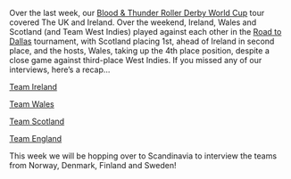 <html><body><p>Over the last week, our <a href="http://rollerderbyworldcup.com/">Blood &amp; Thunder Roller Derby World Cup</a> tour covered The UK and Ireland. Over the weekend, Ireland, Wales and Scotland (and Team West Indies) played against each other in the <a href="https://www.facebook.com/events/724704624268299/">Road to Dallas</a> tournament, with Scotland placing 1st, ahead of Ireland in second place, and the hosts, Wales, taking up the 4th place position, despite a close game against third-place West Indies.
If you missed any of our interviews, here’s a recap…

<a title="World Cup Interview: Team Ireland" href="http://www.scottishrollerderbyblog.com/2014/10/14/world-cup-interview-team-ireland/">Team Ireland</a>

<a title="World Cup Interview: Team Wales" href="http://www.scottishrollerderbyblog.com/2014/10/15/world-cup-interview-team-wales/">Team Wales</a>

<a title="World Cup Interview: Team Scotland" href="http://www.scottishrollerderbyblog.com/2014/10/16/world-cup-interview-team-scotland/">Team Scotland</a>

<a title="World Cup Interview: Team England" href="http://www.scottishrollerderbyblog.com/2014/10/17/world-cup-interview-team-england/">Team England</a>

This week we will be hopping over to Scandinavia to interview the teams from Norway, Denmark, Finland and Sweden!</p></body></html>
